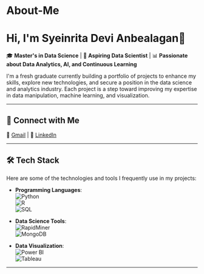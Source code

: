 # About-Me

# Hi, I'm Syeinrita Devi Anbealagan👋

🎓 **Master's in Data Science** | 💼 **Aspiring Data Scientist** | 📊 **Passionate about Data Analytics, AI, and Continuous Learning**

I'm a fresh graduate currently building a portfolio of projects to enhance my skills, explore new technologies, and secure a position in the data science and analytics industry. Each project is a step toward improving my expertise in data manipulation, machine learning, and visualization.

---

## 🔗 Connect with Me
📧 [Gmail](syeinritadevi@gmail.com) | 🔗 [LinkedIn](https://www.linkedin.com/in/a-syeinrita-devi/)

---

## 🛠️ Tech Stack
Here are some of the technologies and tools I frequently use in my projects:

- **Programming Languages**:  
  ![Python](https://img.shields.io/badge/Python-3776AB?style=for-the-badge&logo=python&logoColor=white)  
  ![R](https://img.shields.io/badge/R-276DC3?style=for-the-badge&logo=r&logoColor=white)  
  ![SQL](https://img.shields.io/badge/SQL-336791?style=for-the-badge&logo=postgresql&logoColor=white)  

- **Data Science Tools**:  
  ![RapidMiner](https://img.shields.io/badge/RapidMiner-FF8C00?style=for-the-badge&logo=rapidminer&logoColor=white)  
  ![MongoDB](https://img.shields.io/badge/MongoDB-47A248?style=for-the-badge&logo=mongodb&logoColor=white)

- **Data Visualization**:  
  ![Power BI](https://img.shields.io/badge/Power%20BI-F2C811?style=for-the-badge&logo=powerbi&logoColor=white)  
  ![Tableau](https://img.shields.io/badge/Tableau-E97627?style=for-the-badge&logo=tableau&logoColor=white)

---



